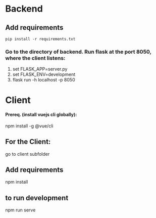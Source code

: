 
# Backend
## Add requirements
`pip install -r requirements.txt`

### Go to the directory of backend. Run flask at the port 8050, where the client listens:
1. set FLASK_APP=server.py
2. set FLASK_ENV=development
3. flask run -h localhost -p 8050

# Client
#### Prereq. (install vuejs cli globally):
npm install -g @vue/cli

## For the Client:
go to client subfolder

## Add requirements
npm install

## to run development
npm run serve
